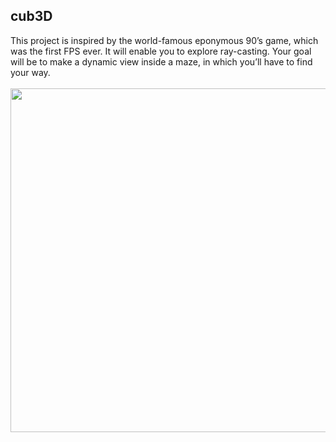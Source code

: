 ## cub3D

This project is inspired by the world-famous eponymous 90’s game, which was the first FPS ever. It will enable you to explore ray-casting. Your goal will be to make a dynamic view inside a maze, in which you’ll have to find your way.
<br><br>
<img src = "https://user-images.githubusercontent.com/60082435/109371329-c0a8d280-78e7-11eb-84fa-ebf4bfb32d03.JPG" width = "550">
